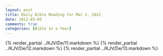 ```yaml
---
layout: post
title: Daily Bible Reading for Mar 3, 2012
date: 2012-03-03
comments: true
categories: [Bible in a Year]
---
```

{% render_partial ../KJV/De/11.markdown %}
{% render_partial ../KJV/De/12.markdown %}
{% render_partial ../KJV/De/13.markdown %}

